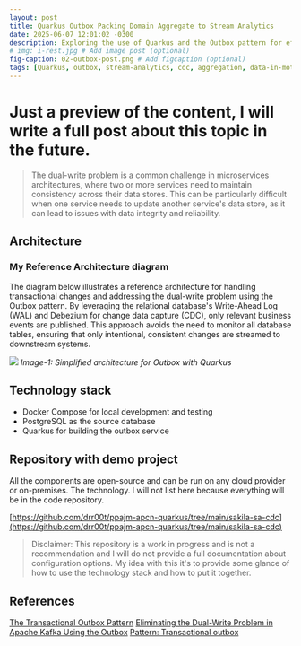 ```yaml
---
layout: post
title: Quarkus Outbox Packing Domain Aggregate to Stream Analytics
date: 2025-06-07 12:01:02 -0300
description: Exploring the use of Quarkus and the Outbox pattern for efficient data streaming and aggregation.
# img: i-rest.jpg # Add image post (optional)
fig-caption: 02-outbox-post.png # Add figcaption (optional)
tags: [Quarkus, outbox, stream-analytics, cdc, aggregation, data-in-motion, data-engineering, kafka, debezium, postgresql, data-architecture]
---
```


# **Just a preview of the content, I will write a full post about this topic in the future.**

> The dual-write problem is a common challenge in microservices architectures, where two or more services need to maintain consistency across their data stores. This can be particularly difficult when one service needs to update another service's data store, as it can lead to issues with data integrity and reliability.



## Architecture


### My Reference Architecture diagram
The diagram below illustrates a reference architecture for handling transactional changes and addressing the dual-write problem using the Outbox pattern. By leveraging the relational database's Write-Ahead Log (WAL) and Debezium for change data capture (CDC), only relevant business events are published. This approach avoids the need to monitor all database tables, ensuring that only intentional, consistent changes are streamed to downstream systems.

![]({{site.baseurl}}/assets/img/02-outbox-pattern.png)
_Image-1: Simplified architecture for Outbox with Quarkus_


## Technology stack

- Docker Compose for local development and testing
- PostgreSQL as the source database
- Quarkus for building the outbox service

## Repository with demo project

All the components are open-source and can be run on any cloud provider or on-premises. The technology. I will not list here because everything will be in the code repository.

[https://github.com/drr00t/ppajm-apcn-quarkus/tree/main/sakila-sa-cdc](https://github.com/drr00t/ppajm-apcn-quarkus/tree/main/sakila-sa-cdc)

> Disclaimer: This repository is a work in progress and is not a recommendation and I will do not provide a full documentation about configuration options. My idea with this it's to provide some glance of how to use the technology stack and how to put it together.

## References

[The Transactional Outbox Pattern](https://developer.confluent.io/courses/microservices/the-transactional-outbox-pattern/)
[Eliminating the Dual-Write Problem in Apache Kafka Using the Outbox](https://www.confluent.io/events/kafka-summit-london-2023/eliminating-the-double-write-problem-in-apache-kafka-using-the-outbox/)
[Pattern: Transactional outbox](https://microservices.io/patterns/data/transactional-outbox.html)

